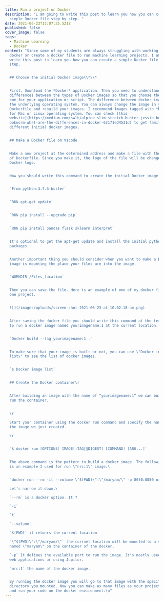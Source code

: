 ```yaml
---
title: Run a project on Docker
description: "I am going to write this post to learn you how you can create a
  simple Docker file step by step. "
date: 2021-06-23T15:07:25.521Z
published: false
cover_image: false
tags:
  - Machine Learning
  - Docker
content: "Since some of my students are always struggling with working with
  docker or create a docker file to run machine learning projects, I am going to
  write this post to learn you how you can create a simple Docker file step by
  step.


  ## Choose the initial Docker image\\*\\*


  First, Download the *Docker* application. Then you need to understand the
  differences between the types of Docker images so that you choose the right
  one for your application or script. The difference between docker images is
  the underlying operating system. You can always change the image in your
  Dockerfile and rebuild your images. I recommend Images tagged with *buster*
  for Mac or Linux operating system. You can check [this
  website](https://medium.com/swlh/alpine-slim-stretch-buster-jessie-bullseye-b\
  ookworm-what-are-the-differences-in-docker-62171ed4531d) to get familiar with
  different initial docker images.


  ## Make a Docker file on Vscode


  Make a new project at the determined address and make a file with the name
  of Dockerfile. Since you make it, the logo of the file will be changed to the
  Docker logo.


  Now you should write this command to create the initial Docker image.


  `From python:3.7.6-buster`


  `RUN apt-get update`


  `RUN pip install --upgrade pip`


  `RUN pip install pandas flask sklearn interpret`


  It's optional to get the apt-get update and install the initial python
  packages.


  Another important thing you should consider when you want to make a Docker
  image is mounting the place your files are into the image.


  `WORKDIR /Files_location`


  Then you can save the file. Here is an example of one of my docker files for
  one project.


  ![](/images/uploads/screen-shot-2021-06-23-at-10.02.18-am.png)


  After saving the docker file you should write this command at the terminal
  to run a docker image named yourimagename:1 at the current location.


  `Docker build --tag yourimagename:1 .`


  To make sure that your image is built or not, you can use \"Docker image
  list\" to see the list of docker images.


  `$ Docker image list`


  ## Create the Docker container\r


  After building an image with the name of “yourimagename:1” we can build and
  run the container.


  \r

  Start your container using the docker run command and specify the name of
  the image we just created.

  \r


  `$ docker run [OPTIONS] IMAGE[:TAG|@DIGEST] [COMMAND] [ARG...]`


  The above command is the pattern to build a docker image. The following code
  is an example I used for run \"nrc:1\" image.\ 


  `docker run --rm -it --volume \"$(PWD)\":\"/maryam/\" -p 8050:8050 nrc:1`

  Let's narrow it down.\ 

  `--rm` is a docker option. It ?

  `-i`

  `t`

  `--volume`

  `$(PWD)` it retunrs the current location

  `\"$(PWD)\":\"/maryam/\"` the currnet location will be mounted to a valume
  named \"maryam\" on the container of the docker.

  `-p` It defines the available port to run the image. It's mostly used for
  web applications or using Jupitor.

  `nrc:1` the name of the docker image.


  By running the docker image you will go to that image with the specific
  directory you mounted. Now you can make as many files as your project needs
  and run your code on the docker environment.\n"
---
```

